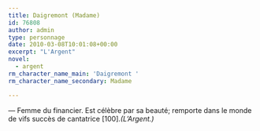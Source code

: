 ```yaml
---
title: Daigremont (Madame)
id: 76808
author: admin
type: personnage
date: 2010-03-08T10:01:08+00:00
excerpt: "L'Argent"
novel:
  - argent
rm_character_name_main: 'Daigremont '
rm_character_name_secondary: Madame

---
```

— Femme du financier. Est célèbre par sa beauté; remporte dans le monde de vifs succès de cantatrice [100]._(L&rsquo;Argent.)_